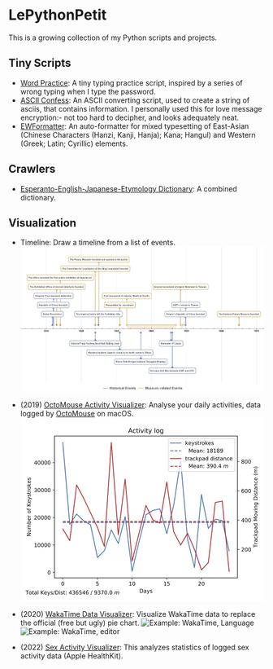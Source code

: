 # LePythonPetit
This is a growing collection of my Python scripts and projects.

## Tiny Scripts
- [Word Practice](./src/word_practice.py): A tiny typing practice script, inspired by a series of wrong typing when I type the password.
- [ASCII Confess](./src/ascii_confess.py): An ASCII converting script, used to create a string of asciis, that contains information. I personally used this for love message encryption:- not too hard to decipher, and looks adequately neat.
- [EWFormatter](./src/EWFormatter/ewformatter.py): An auto-formatter for mixed typesetting of East-Asian (Chinese Characters (Hanzi, Kanji, Hanja); Kana; Hangul) and Western (Greek; Latin; Cyrillic) elements.

## Crawlers
- [Esperanto-English-Japanese-Etymology Dictionary](https://gist.github.com/BaksiLi/d4576e7bf3f40b2d98173bbd27dbc9a5): A combined dictionary.

## Visualization
- Timeline: Draw a timeline from a list of events.
	![Timeline Example](examples/Timeline.jpeg)

- (2019) [OctoMouse Activity Visualizer](https://gist.github.com/BaksiLi/c138430c01cfc981efcbbb4c95846a68): Analyse your daily activities, data logged by [OctoMouse](http://konsomejona.github.io/OctoMouse/#support) on macOS.
	![ActivityLog Example](examples/ActivityLog.jpeg)

- (2020) [WakaTime Data Visualizer](https://gist.github.com/BaksiLi/d675b683ebaf9fe24a99447f7e1a32c0): Visualize WakaTime data to replace the official (free but ugly) pie chart.
  ![Example: WakaTime, Language](https://user-images.githubusercontent.com/26314680/82164014-4baf6380-98a6-11ea-97d3-1545ddeb678a.jpg)
  ![Example: WakaTime, editor](https://user-images.githubusercontent.com/26314680/82164082-c0829d80-98a6-11ea-8d28-b72178d88995.png)

- (2022) [Sex Activity Visualizer](https://github.com/BaksiLi/sex-stats): This analyzes statistics of logged sex activity data (Apple HealthKit).
